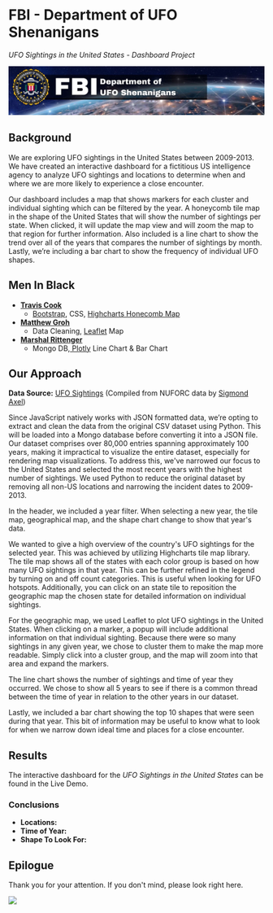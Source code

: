 # FBI - Department of UFO Shenanigans
*UFO Sightings in the United States - Dashboard Project*

![FBI - Department of UFO Shenanigans](static/images/project_banner.jpg)

## Background
We are exploring UFO sightings in the United States between 2009-2013.  We have created an interactive dashboard for a fictitious US intelligence agency to analyze UFO sightings and locations to determine when and where we are more likely to experience a close encounter. 

Our dashboard includes a map that shows markers for each cluster and individual sighting which can be filtered by the year. A honeycomb tile map in the shape of the United States that will show the number of sightings per state.  When clicked, it will update the map view and will zoom the map to that region for further information. Also included is a line chart to show the trend over all of the years that compares the number of sightings by month. Lastly, we’re including a bar chart to show the frequency of individual UFO shapes.  
 

## Men In Black
- **[Travis Cook](https://github.com/byTravis)**
    - [Bootstrap](https://getbootstrap.com/), CSS, [Highcharts Honecomb Map](https://www.highcharts.com/demo/highcharts/honeycomb-usa)
- **[Matthew Groh](https://github.com/mdg1317)**
    - Data Cleaning, [Leaflet](https://leafletjs.com/) Map
- **[Marshal Rittenger](https://github.com/Ray-Marshal)**
    - Mongo DB,[ Plotly](https://plotly.com/) Line Chart & Bar Chart



## Our Approach

**Data Source:**  [UFO Sightings](https://www.kaggle.com/datasets/NUFORC/ufo-sightings) (Compiled from NUFORC data by [Sigmond Axel](https://github.com/planetsig/ufo-reports))

Since JavaScript natively works with JSON formatted data, we’re opting to extract and clean the data from the original CSV dataset using Python.  This will be loaded into a Mongo database before converting it into a JSON file. Our dataset comprises over 80,000 entries spanning approximately 100 years, making it impractical to visualize the entire dataset, especially for rendering map visualizations.  To address this, we've narrowed our focus to the United States and selected the most recent years with the highest number of sightings.  We used Python to reduce the original dataset by removing all non-US locations and narrowing the incident dates to 2009-2013.

In the header, we included a year filter.  When selecting a new year, the tile map, geographical map, and the shape chart change to show that year's data.

We wanted to give a high overview of the country's UFO sightings for the selected year.  This was achieved by utilizing Highcharts tile map library.  The tile map shows all of the states with each color group is based on how many UFO sightings in that year. This can be further refined in the legend by turning on and off count categories.  This is useful when looking for UFO hotspots.  Additionally, you can click on an state tile to reposition the geographic map the chosen state for detailed information on individual sightings.

For the geographic map, we used Leaflet to plot UFO sightings in the United States.  When clicking on a marker, a popup will include additional information on that individual sighting.  Because there were so many sightings in any given year, we chose to cluster them to make the map more readable.  Simply click into a cluster group, and the map will zoom into that area and expand the markers.

The line chart shows the number of sightings and time of year they occurred.  We chose to show all 5 years to see if there is a common thread between the time of year in relation to the other years in our dataset.

Lastly, we included a bar chart showing the top 10 shapes that were seen during that year.  This bit of information may be useful to know what to look for when we narrow down ideal time and places for a close encounter.


## Results
The interactive dashboard for the *UFO Sightings in the United States* can be found in the Live Demo.

### Conclusions
- **Locations:**
- **Time of Year:**
- **Shape To Look For:**

## Epilogue
Thank you for your attention.  If you don't mind, please look right here.

![](https://media.giphy.com/media/v1.Y2lkPTc5MGI3NjExNDRrbjF0MDE3N2V4bWU4eGF6bmVyMXZzMjY1d3hkd2xzd2pwZzJkaSZlcD12MV9pbnRlcm5hbF9naWZfYnlfaWQmY3Q9Zw/6IPNUgkpCsDRK/giphy.gif)

